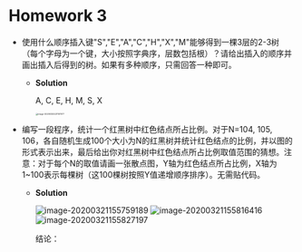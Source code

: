 # Homework 3

* 使用什么顺序插入键"S","E","A","C","H","X","M"能够得到一棵3层的2-3树（每个字母为一个键，大小按照字典序，层数包括根）？请给出插入的顺序并画出插入后得到的树。如果有多种顺序，只需回答一种即可。

  * **Solution**

    A, C, E, H, M, S, X

    <img src="C:\Users\kobe\AppData\Roaming\Typora\typora-user-images\image-20200320221107077.png" alt="image-20200320221107077" style="zoom:25%;" />





* 编写一段程序，统计一个红黑树中红色结点所占比例。对于N=104, 105, 106，各自随机生成100个大小为N的红黑树并统计红色结点的比例，并以图的形式表示出来，最后给出你对红黑树中红色结点所占比例取值范围的猜想。注意：对于每个N的取值请画一张散点图，Y轴为红色结点所占比例，X轴为1~100表示每棵树（这100棵树按照Y值递增顺序排序）。无需贴代码。

  * **Solution**

    <img src="C:\Users\kobe\AppData\Roaming\Typora\typora-user-images\image-20200321155759189.png" alt="image-20200321155759189"  />

    <img src="C:\Users\kobe\AppData\Roaming\Typora\typora-user-images\image-20200321155816416.png" alt="image-20200321155816416"  />

    <img src="C:\Users\kobe\AppData\Roaming\Typora\typora-user-images\image-20200321155827197.png" alt="image-20200321155827197"  />

    

    结论：

    

    